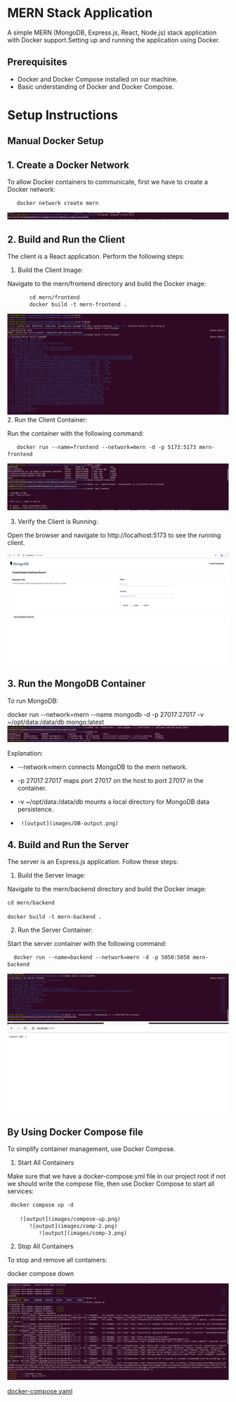 # MERN Stack Application

A simple MERN (MongoDB, Express.js, React, Node.js) stack application with Docker support.Setting up and running the application using Docker.
## Prerequisites

- Docker and Docker Compose installed on our machine.
- Basic understanding of Docker and Docker Compose.

# Setup Instructions
## Manual Docker Setup
## 1. Create a Docker Network
To allow Docker containers to communicate, first we have to create a Docker network:

       docker network create mern
       
 ![output](images/network.png)

## 2. Build and Run the Client

The client is a React application. Perform the following steps:
 
1. Build the Client Image:

Navigate to the mern/frontend directory and build the Docker image:

           cd mern/frontend
           docker build -t mern-frontend .

 ![output](images/frontbuild.png)
2. Run the Client Container:

Run the container with the following command:

       docker run --name=frontend --network=mern -d -p 5173:5173 mern-frontend

![output](images/frontrun.png)
       
3. Verify the Client is Running:

Open the browser and navigate to http://localhost:5173 to see the running client.

![output](images/front-output.png)

## 3. Run the MongoDB Container

To run MongoDB:

docker run --network=mern --name mongodb -d -p 27017:27017 -v ~/opt/data:/data/db mongo:latest
![output](images/dbrun.png)

Explanation:

-   --network=mern connects MongoDB to the mern network.
-  -p 27017:27017 maps port 27017 on the host to port 27017 in the container.
-   -v ~/opt/data:/data/db mounts a local directory for MongoDB data persistence.

-      ![output](images/DB-output.png)
## 4. Build and Run the Server

The server is an Express.js application. Follow these steps:

1. Build the Server Image:
   
Navigate to the mern/backend directory and build the Docker image:
 
    cd mern/backend
    
    docker build -t mern-backend .
    
2. Run the Server Container:
   
Start the server container with the following command:
    
      docker run --name=backend --network=mern -d -p 5050:5050 mern-backend
![output](images/back-buildrun.png)
![output](images/back-output.png)
   
## By Using Docker Compose file 

To simplify container management, use Docker Compose.

1. Start All Containers

Make sure that we have a docker-compose.yml file in our project root if not we should write the compose file, then use Docker Compose to start all services:

     docker compose up -d

        ![output](images/compose-up.png)
           ![output](images/comp-2.png)
              ![output](images/comp-3.png)
     
2. Stop All Containers

To stop and remove all containers:

   docker compose down

![output](images/stopping.png)


[docker-compose.yaml](./docker-compose.yaml)

 

      
